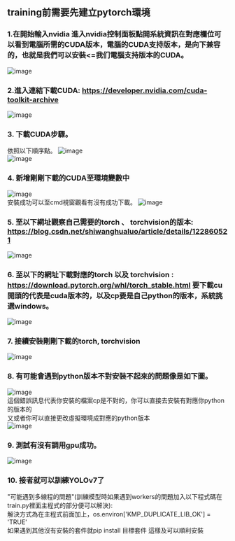 ## training前需要先建立pytorch環境  
### 1.在開始輸入nvidia 進入nvidia控制面板點開系統資訊在對應欄位可以看到電腦所需的CUDA版本，電腦的CUDA支持版本，是向下兼容的，也就是我們可以安裝<=我们電腦支持版本的CUDA。
![image](https://github.com/wangbosen123/YOLOv7-/assets/92494937/946aafc3-5ffd-4af3-bb05-4ff6bd5854d4)  
### 2.進入連結下載CUDA: https://developer.nvidia.com/cuda-toolkit-archive  
![image](https://github.com/wangbosen123/YOLOv7-/assets/92494937/e41c5f6b-8fb4-4546-85ba-fc4ccb93e5f6)  
### 3. 下載CUDA步驟。  
依照以下順序點。
![image](https://github.com/wangbosen123/YOLOv7-/assets/92494937/71d52a2d-c222-497d-bc4f-52299d4b63bb)  
![image](https://github.com/wangbosen123/YOLOv7-/assets/92494937/7b9b9be6-7c68-4e35-87a0-06b1cbb8bd40)  
### 4. 新增剛剛下載的CUDA至環境變數中  
![image](https://github.com/wangbosen123/YOLOv7-/assets/92494937/51d21504-8aa6-4bde-81d3-e6e7ee1d3a3e)  
安裝成功可以至cmd視窗觀看有沒有成功下載。
![image](https://github.com/wangbosen123/YOLOv7-/assets/92494937/6ae6fd79-994e-4378-846e-6efa41ba8f7a)  
### 5. 至以下網址觀察自己需要的torch 、 torchvision的版本: https://blog.csdn.net/shiwanghualuo/article/details/122860521  
![image](https://github.com/wangbosen123/YOLOv7-/assets/92494937/11c66a41-5df6-40cc-8ad2-13bfe510e4f3)

### 6. 至以下的網址下載對應的torch 以及 torchvision : https://download.pytorch.org/whl/torch_stable.html 要下載cu開頭的代表是cuda版本的，以及cp要是自己python的版本，系統挑選windows。  
![image](https://github.com/wangbosen123/YOLOv7-/assets/92494937/9fb43a19-d46e-4d17-973b-0ebc2c352398) 

### 7. 接續安裝剛剛下載的torch, torchvision  
![image](https://github.com/wangbosen123/YOLOv7-/assets/92494937/42734b67-8224-4b7d-ad58-f3ef954d2d63)  

### 8. 有可能會遇到python版本不對安裝不起來的問題像是如下圖。  
![image](https://github.com/wangbosen123/YOLOv7-/assets/92494937/c3e3fc86-ec6b-441c-bc22-68ffa6f5e768)  
這個錯誤訊息代表你安裝的檔案cp是不對的，你可以直接去安裝有對應你python的版本的  
又或者你可以直接更改虛擬環境成對應的python版本  
![image](https://github.com/wangbosen123/YOLOv7-/assets/92494937/c865ee70-d5d7-42b7-ae87-71259cac39a4)  

### 9. 測試有沒有調用gpu成功。  
![image](https://github.com/wangbosen123/YOLOv7-/assets/92494937/83da983c-1f9d-48e8-a420-9770328f878a)

### 10. 接者就可以訓練YOLOv7了  
"可能遇到多線程的問題"(訓練模型時如果遇到workers的問題加入以下程式碼在train.py裡面主程式的部分便可以解決):  
解決方式為在主程式前面加上，os.environ['KMP_DUPLICATE_LIB_OK'] = 'TRUE'  
如果遇到其他沒有安裝的套件就pip install 目標套件  這樣及可以順利安裝  
